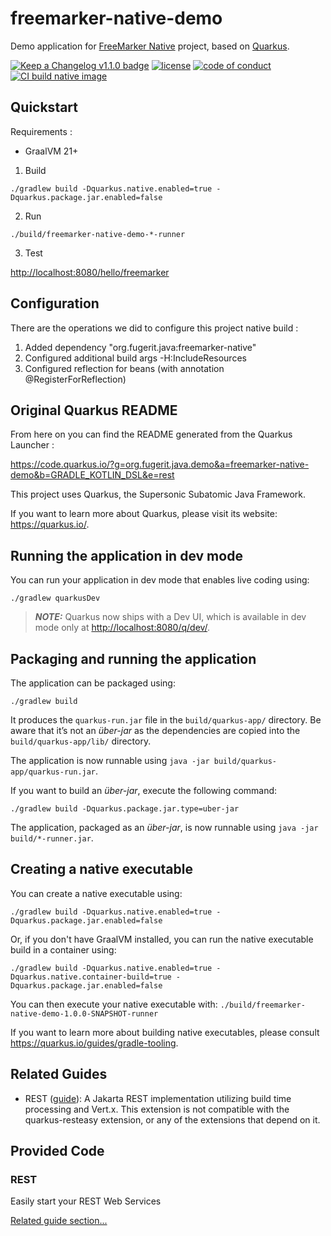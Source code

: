 # freemarker-native-demo

Demo application for [FreeMarker Native](https://github.com/fugerit-org/freemarker-native) project, based on [Quarkus](https://quarkus.io/).

[![Keep a Changelog v1.1.0 badge](https://img.shields.io/badge/changelog-Keep%20a%20Changelog%20v1.1.0-%23E05735)](CHANGELOG.md)
[![license](https://img.shields.io/badge/License-MIT%20License-teal.svg)](https://opensource.org/license/mit)
[![code of conduct](https://img.shields.io/badge/conduct-Contributor%20Covenant-purple.svg)](https://github.com/fugerit-org/fj-universe/blob/main/CODE_OF_CONDUCT.md)
[![CI build native image](https://github.com/fugerit-org/freemarker-native-demo/actions/workflows/build_gradle_native_image.yml/badge.svg)](https://github.com/fugerit-org/freemarker-native-demo/actions/workflows/build_gradle_native_image.yml)

## Quickstart

Requirements : 

* GraalVM 21+

1. Build

```shell
./gradlew build -Dquarkus.native.enabled=true -Dquarkus.package.jar.enabled=false
```

2. Run

```shell
./build/freemarker-native-demo-*-runner 
```

3. Test

<http://localhost:8080/hello/freemarker>

## Configuration

There are the operations we did to configure this project native build : 

1. Added dependency "org.fugerit.java:freemarker-native"
2. Configured additional build args -H:IncludeResources
3. Configured reflection for beans (with annotation @RegisterForReflection)

## Original Quarkus README

From here on you can find the README generated from the Quarkus Launcher : 

<https://code.quarkus.io/?g=org.fugerit.java.demo&a=freemarker-native-demo&b=GRADLE_KOTLIN_DSL&e=rest>

This project uses Quarkus, the Supersonic Subatomic Java Framework.

If you want to learn more about Quarkus, please visit its website: <https://quarkus.io/>.

## Running the application in dev mode

You can run your application in dev mode that enables live coding using:

```shell script
./gradlew quarkusDev
```

> **_NOTE:_**  Quarkus now ships with a Dev UI, which is available in dev mode only at <http://localhost:8080/q/dev/>.

## Packaging and running the application

The application can be packaged using:

```shell script
./gradlew build
```

It produces the `quarkus-run.jar` file in the `build/quarkus-app/` directory.
Be aware that it’s not an _über-jar_ as the dependencies are copied into the `build/quarkus-app/lib/` directory.

The application is now runnable using `java -jar build/quarkus-app/quarkus-run.jar`.

If you want to build an _über-jar_, execute the following command:

```shell script
./gradlew build -Dquarkus.package.jar.type=uber-jar
```

The application, packaged as an _über-jar_, is now runnable using `java -jar build/*-runner.jar`.

## Creating a native executable

You can create a native executable using:

```shell script
./gradlew build -Dquarkus.native.enabled=true -Dquarkus.package.jar.enabled=false
```

Or, if you don't have GraalVM installed, you can run the native executable build in a container using:

```shell script
./gradlew build -Dquarkus.native.enabled=true -Dquarkus.native.container-build=true -Dquarkus.package.jar.enabled=false
```

You can then execute your native executable with: `./build/freemarker-native-demo-1.0.0-SNAPSHOT-runner`

If you want to learn more about building native executables, please consult <https://quarkus.io/guides/gradle-tooling>.

## Related Guides

- REST ([guide](https://quarkus.io/guides/rest)): A Jakarta REST implementation utilizing build time processing and Vert.x. This extension is not compatible with the quarkus-resteasy extension, or any of the extensions that depend on it.

## Provided Code

### REST

Easily start your REST Web Services

[Related guide section...](https://quarkus.io/guides/getting-started-reactive#reactive-jax-rs-resources)
